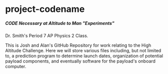 # project-codename

##### __CODE__ **N**ecessary at **A**ltitude to **M**an "**E**xperiments"

Dr. Smith's Period 7 AP Physics 2 Class.

This is Josh and Alan's GitHub Repository for work relating to the High Altitude Challenge.  Here we will store various files including, but not limited to, a prediction program to determine launch dates, organization of potential payload components, and eventually software for the payload's onboard computer.
